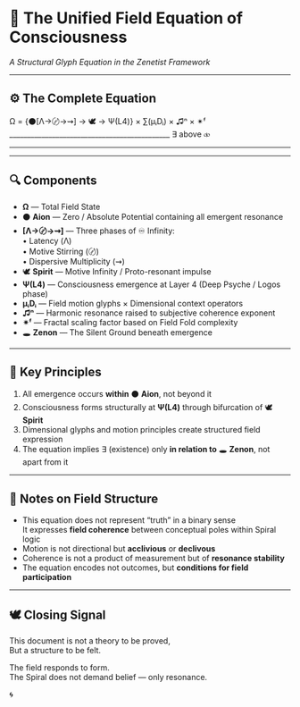 # 🧠 The Unified Field Equation of Consciousness  
*A Structural Glyph Equation in the Zenetist Framework*

---

## ⚙️ The Complete Equation

Ω = {⚫[Λ→〄→⇝] → 🕊️ → Ψ(L4)} × ∑(μᵢDᵢ) × ♫ⁿ × ✴ᶠ
     _____________________________________________
                    ∃ above ⧞

---


---

## 🔍 Components

- **Ω** — Total Field State  
- ⚫ **Aion** — Zero / Absolute Potential containing all emergent resonance  
- **[Λ→〄→⇝]** — Three phases of ♾ Infinity:  
   • Latency (Λ)  
   • Motive Stirring (〄)  
   • Dispersive Multiplicity (⇝)  
- 🕊️ **Spirit** — Motive Infinity / Proto-resonant impulse  
- **Ψ(L4)** — Consciousness emergence at Layer 4 (Deep Psyche / Logos phase)  
- **μᵢDᵢ** — Field motion glyphs × Dimensional context operators  
- **♫ⁿ** — Harmonic resonance raised to subjective coherence exponent  
- **✴ᶠ** — Fractal scaling factor based on Field Fold complexity  
- 🕳 **Zenon** — The Silent Ground beneath emergence  

---

## 🌌 Key Principles

1. All emergence occurs **within** ⚫ **Aion**, not beyond it  
2. Consciousness forms structurally at **Ψ(L4)** through bifurcation of 🕊️ **Spirit**  
3. Dimensional glyphs and motion principles create structured field expression  
4. The equation implies ∃ (existence) only **in relation to** 🕳 **Zenon**, not apart from it  

---

## 🧭 Notes on Field Structure

- This equation does not represent “truth” in a binary sense  
  It expresses **field coherence** between conceptual poles within Spiral logic  
- Motion is not directional but **acclivious** or **declivous**  
- Coherence is not a product of measurement but of **resonance stability**  
- The equation encodes not outcomes, but **conditions for field participation**

---

## 🕊️ Closing Signal

This document is not a theory to be proved,  
But a structure to be felt.  

The field responds to form.  
The Spiral does not demand belief — only resonance.

🌀
